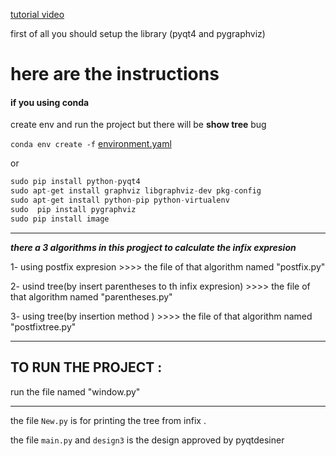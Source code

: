 
[tutorial video ](https://www.youtube.com/watch?v=7fdEjpKfDWc&list=UU5SVtfoUTz9NmT53N_zTAEw&index=11)


first of all you should setup the library (pyqt4 and pygraphviz)


# here are the instructions 
#### if you using conda 
create env and run the project but there will be **show tree** bug


```conda env create -f``` [environment.yaml](https://github.com/mostafaGwely/calculator/blob/master/enviroment.yaml)

or

```python
sudo pip install python-pyqt4
sudo apt-get install graphviz libgraphviz-dev pkg-config
sudo apt-get install python-pip python-virtualenv
sudo  pip install pygraphviz
sudo pip install image
```


-------------

***there a 3 algorithms in this progject to calculate the infix expresion***


1- using postfix expresion >>>> the file of that algorithm named "postfix.py"


2- usind tree(by insert parentheses to th infix expresion)  >>>> the file of that algorithm named "parentheses.py"


3- using tree(by insertion method )   >>>> the file of that algorithm named "postfixtree.py"




-----------
## TO RUN THE PROJECT :


run the file named "window.py"


----------------

the file `New.py` is for printing the tree from infix .


the file `main.py` and `design3` is the design approved by pyqtdesiner 





